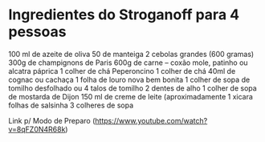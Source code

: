 # Ingredientes do Stroganoff para 4 pessoas
 
100 ml de azeite de oliva
50 de manteiga
2 cebolas grandes (600 gramas) 
300g de champignons de Paris
600g de carne – coxão mole, patinho ou alcatra
páprica 1 colher de chá 
Peperoncino 1 colher de chá 
40ml de cognac ou cachaça
1 folha de louro nova bem bonita
1 colher de sopa de tomilho desfolhado ou 4 talos de tomilho
2 dentes de alho 
1 colher de sopa de mostarda de Dijon
150 ml de creme de leite (aproximadamente 1 xicara
folhas de salsinha 3 colheres de sopa

Link p/ Modo de Preparo (https://www.youtube.com/watch?v=8qFZ0N4R68k)
